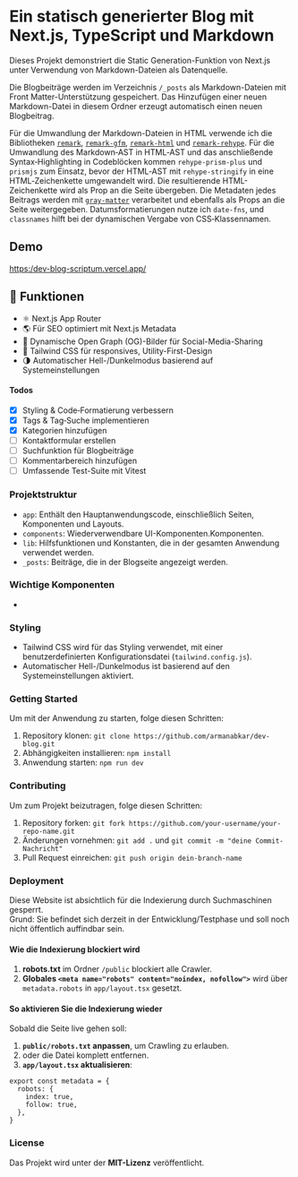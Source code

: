 # Ein statisch generierter Blog mit Next.js, TypeScript und Markdown

Dieses Projekt demonstriert die Static Generation-Funktion von Next.js unter Verwendung von Markdown-Dateien als Datenquelle.

Die Blogbeiträge werden im Verzeichnis `/_posts` als Markdown-Dateien mit Front Matter-Unterstützung gespeichert. Das Hinzufügen einer neuen Markdown-Datei in diesem Ordner erzeugt automatisch einen neuen Blogbeitrag.

Für die Umwandlung der Markdown-Dateien in HTML verwende ich die Bibliotheken [`remark`](https://github.com/remarkjs/remark), [`remark-gfm`](https://github.com/remarkjs/remark-gfm), [`remark-html`](https://github.com/remarkjs/remark-html) und [`remark-rehype`](https://github.com/remarkjs/remark-rehype). Für die Umwandlung des Markdown‑AST in HTML‑AST und das anschließende Syntax‑Highlighting in Codeblöcken kommen `rehype-prism-plus` und `prismjs` zum Einsatz, bevor der HTML‑AST mit `rehype-stringify` in eine HTML‑Zeichenkette umgewandelt wird. Die resultierende HTML-Zeichenkette wird als Prop an die Seite übergeben. Die Metadaten jedes Beitrags werden mit [`gray-matter`](https://github.com/jonschlinkert/gray-matter) verarbeitet und ebenfalls als Props an die Seite weitergegeben. Datumsformatierungen nutze ich `date-fns`, und `classnames` hilft bei der dynamischen Vergabe von CSS‑Klassennamen.

## Demo

[https:/dev-blog-scriptum.vercel.app/](https:/dev-blog-scriptum.vercel.app/)

## 🚀 Funktionen

- ⚛️ Next.js App Router
- 🌎 Für SEO optimiert mit Next.js Metadata
- 🧾 Dynamische Open Graph (OG)-Bilder für Social-Media-Sharing
- 🎨 Tailwind CSS für responsives, Utility-First-Design
- 🌗 Automatischer Hell-/Dunkelmodus basierend auf Systemeinstellungen

#### Todos

- [x] Styling & Code‑Formatierung verbessern
- [x] Tags & Tag‑Suche implementieren
- [x] Kategorien hinzufügen
- [ ] Kontaktformular erstellen
- [ ] Suchfunktion für Blogbeiträge
- [ ] Kommentarbereich hinzufügen
- [ ] Umfassende Test-Suite mit Vitest

### Projektstruktur

- `app`: Enthält den Hauptanwendungscode, einschließlich Seiten, Komponenten und Layouts.
- `components`: Wiederverwendbare UI-Komponenten.Komponenten.
- `lib`: Hilfsfunktionen und Konstanten, die in der gesamten Anwendung verwendet werden.
- `_posts`: Beiträge, die in der Blogseite angezeigt werden.

### Wichtige Komponenten

-

### Styling

- Tailwind CSS wird für das Styling verwendet, mit einer benutzerdefinierten Konfigurationsdatei (`tailwind.config.js`).
- Automatischer Hell-/Dunkelmodus ist basierend auf den Systemeinstellungen aktiviert.

### Getting Started

Um mit der Anwendung zu starten, folge diesen Schritten:

1. Repository klonen: `git clone https://github.com/armanabkar/dev-blog.git`
2. Abhängigkeiten installieren: `npm install`
3. Anwendung starten: `npm run dev`

### Contributing

Um zum Projekt beizutragen, folge diesen Schritten:

1. Repository forken: `git fork https://github.com/your-username/your-repo-name.git`
2. Änderungen vornehmen: `git add .` und `git commit -m "deine Commit-Nachricht"`
3. Pull Request einreichen: `git push origin dein-branch-name`

### Deployment

Diese Website ist absichtlich für die Indexierung durch Suchmaschinen gesperrt.  
Grund: Sie befindet sich derzeit in der Entwicklung/Testphase und soll noch nicht öffentlich auffindbar sein.

#### Wie die Indexierung blockiert wird
1. **robots.txt** im Ordner `/public` blockiert alle Crawler.
2. **Globales `<meta name="robots" content="noindex, nofollow">`** wird über `metadata.robots` in `app/layout.tsx` gesetzt.

#### So aktivieren Sie die Indexierung wieder
Sobald die Seite live gehen soll:
1. **`public/robots.txt` anpassen**, um Crawling zu erlauben.
2. oder die Datei komplett entfernen.
2. **`app/layout.tsx` aktualisieren**:
```tsx
export const metadata = {
  robots: {
    index: true,
    follow: true,
  },
}
```

### License

Das Projekt wird unter der **MIT-Lizenz** veröffentlicht.